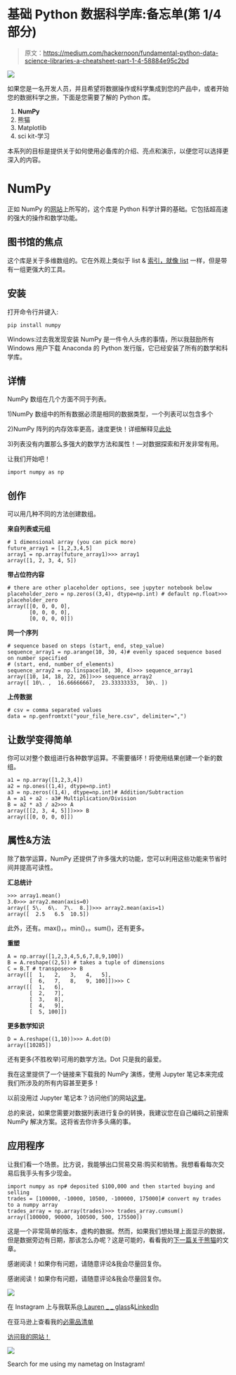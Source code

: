 # 基础 Python 数据科学库:备忘单(第 1/4 部分)

> 原文：<https://medium.com/hackernoon/fundamental-python-data-science-libraries-a-cheatsheet-part-1-4-58884e95c2bd>

![](img/f9aaabc945fbbfbab77abc049aff3f3f.png)

如果您是一名开发人员，并且希望将数据操作或科学集成到您的产品中，或者开始您的数据科学之旅，下面是您需要了解的 Python 库。

1.  **NumPy**
2.  熊猫
3.  Matplotlib
4.  sci kit-学习

本系列的目标是提供关于如何使用必备库的介绍、亮点和演示，以便您可以选择更深入的内容。

# NumPy

正如 NumPy 的[网站](http://www.numpy.org)上所写的，这个库是 Python 科学计算的基础。它包括超高速的强大的操作和数学功能。

## **图书馆的焦点**

这个库是关于多维数组的。它在外观上类似于 list & [索引，就像 list](https://docs.scipy.org/doc/numpy-1.13.0/user/basics.indexing.html) 一样，但是带有一组更强大的工具。

## **安装**

打开命令行并键入:

```
pip install numpy
```

Windows:过去我发现安装 NumPy 是一件令人头疼的事情，所以我鼓励所有 Windows 用户下载 Anaconda 的 Python 发行版，它已经安装了所有的数学和科学库。

## **详情**

NumPy 数组在几个方面不同于列表。

1)NumPy 数组中的所有数据必须是相同的数据类型，一个列表可以包含多个

2)NumPy 阵列的内存效率更高，速度更快！详细解释见[此处](https://stackoverflow.com/questions/993984/why-numpy-instead-of-python-lists)

3)列表没有内置那么多强大的数学方法和属性！—对数据探索和开发非常有用。

让我们开始吧！

```
import numpy as np
```

## **创作**

可以用几种不同的方法创建数组。

**来自列表或元组**

```
# 1 dimensional array (you can pick more)
future_array1 = [1,2,3,4,5]
array1 = np.array(future_array1)>>> array1
array([1, 2, 3, 4, 5])
```

**带占位符内容**

```
# there are other placeholder options, see jupyter notebook below
placeholder_zero = np.zeros((3,4), dtype=np.int) # default np.float>>> placeholder_zero
array([[0, 0, 0, 0],
       [0, 0, 0, 0],
       [0, 0, 0, 0]])
```

**同一个序列**

```
# sequence based on steps (start, end, step_value)
sequence_array1 = np.arange(10, 30, 4)# evenly spaced sequence based on number specified
# (start, end, number_of_elements)
sequence_array2 = np.linspace(10, 30, 4)>>> sequence_array1
array([10, 14, 18, 22, 26])>>> sequence_array2
array([ 10\. ,  16.66666667,  23.33333333,  30\. ])
```

**上传数据**

```
# csv = comma separated values
data = np.genfromtxt("your_file_here.csv", delimiter=",")
```

## 让数学变得简单

你可以对整个数组进行各种数学运算。不需要循环！将使用结果创建一个新的数组。

```
a1 = np.array([1,2,3,4])
a2 = np.ones((1,4), dtype=np.int)
a3 = np.zeros((1,4), dtype=np.int)# Addition/Subtraction
A = a1 + a2 - a3# Multiplication/Division
B = a2 * a3 / a2>>> A
array([[2, 3, 4, 5]])>>> B
array([[0, 0, 0, 0]])
```

## **属性&方法**

除了数学运算，NumPy 还提供了许多强大的功能，您可以利用这些功能来节省时间并提高可读性。

**汇总统计**

```
>>> array1.mean()
3.0>>> array2.mean(axis=0)
array([ 5\.  6\.  7\.  8.])>>> array2.mean(axis=1)
array([  2.5   6.5  10.5])
```

此外，还有。max()，。min()，。sum()，还有更多。

**重塑**

```
A = np.array([1,2,3,4,5,6,7,8,9,100])
B = A.reshape((2,5)) # takes a tuple of dimensions
C = B.T # transpose>>> B
array([[  1,   2,   3,   4,   5],
       [  6,   7,   8,   9, 100]])>>> C
array([[  1,   6],
       [  2,   7],
       [  3,   8],
       [  4,   9],
       [  5, 100]])
```

**更多数学知识**

```
D = A.reshape((1,10))>>> A.dot(D)
array([10285])
```

还有更多(不胜枚举)可用的数学方法。Dot 只是我的最爱。

我在这里提供了一个链接来下载我的 NumPy 演练，使用 Jupyter 笔记本来完成我们所涉及的所有内容甚至更多！

以前没用过 Jupyter 笔记本？访问他们的网站[这里](http://jupyter.org)。

总的来说，如果您需要对数据列表进行复杂的转换，我建议您在自己编码之前搜索 NumPy 解决方案。这将省去你许多头痛的事。

## 应用程序

让我们看一个场景。比方说，我能够出口贸易交易:购买和销售。我想看看每次交易后我手头有多少现金。

```
import numpy as np# deposited $100,000 and then started buying and selling
trades = [100000, -10000, 10500, -100000, 175000]# convert my trades to a numpy array
trades_array = np.array(trades)>>> trades_array.cumsum()
array([100000, 90000, 100500, 500, 175500])
```

这是一个非常简单的版本，虚构的数据。然而，如果我们想处理上面显示的数据，但是数据旁边有日期，那该怎么办呢？这是可能的，看看我的[下一篇关于熊猫](https://hackernoon.com/fundamental-python-data-science-libraries-a-cheatsheet-part-2-4-fcf5fab9cdf1)的文章。

感谢阅读！如果你有问题，请随意评论&我会尽量回复你。

感谢阅读！如果你有问题，请随意评论&我会尽量回复你。

![](img/a2693ae6881f4d0191d145a363aa8b5f.png)

在 Instagram 上与我联系[@ Lauren _ _ glass](https://www.instagram.com/lauren__glass/)&[LinkedIn](https://www.linkedin.com/in/laurenjglass/)

在亚马逊上查看我的[必需品清单](http://bit.ly/my_essentials)

[访问我的网站！](https://www.laurenglass.me)

![](img/704cab53566f8ef978de5e98726ddb63.png)

Search for me using my nametag on Instagram!
